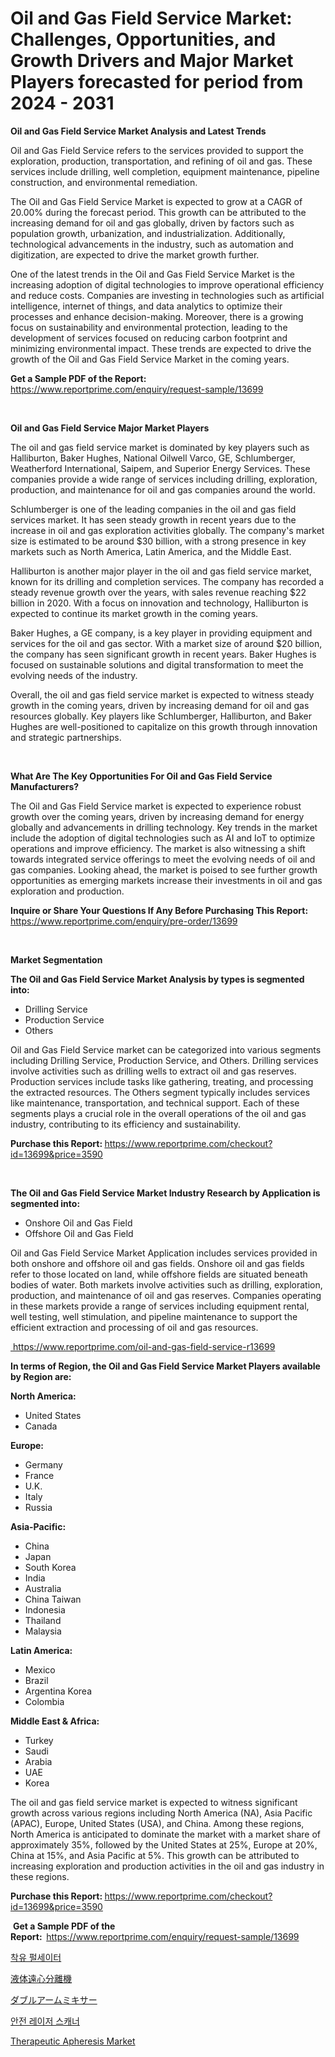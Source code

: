 <p><h1>Oil and Gas Field Service Market: Challenges, Opportunities, and Growth Drivers and Major Market Players forecasted for period from 2024 - 2031</h1></p><p><strong>Oil and Gas Field Service Market Analysis and Latest Trends</strong></p>
<p><p>Oil and Gas Field Service refers to the services provided to support the exploration, production, transportation, and refining of oil and gas. These services include drilling, well completion, equipment maintenance, pipeline construction, and environmental remediation.</p><p>The Oil and Gas Field Service Market is expected to grow at a CAGR of 20.00% during the forecast period. This growth can be attributed to the increasing demand for oil and gas globally, driven by factors such as population growth, urbanization, and industrialization. Additionally, technological advancements in the industry, such as automation and digitization, are expected to drive the market growth further.</p><p>One of the latest trends in the Oil and Gas Field Service Market is the increasing adoption of digital technologies to improve operational efficiency and reduce costs. Companies are investing in technologies such as artificial intelligence, internet of things, and data analytics to optimize their processes and enhance decision-making. Moreover, there is a growing focus on sustainability and environmental protection, leading to the development of services focused on reducing carbon footprint and minimizing environmental impact. These trends are expected to drive the growth of the Oil and Gas Field Service Market in the coming years.</p></p>
<p><strong>Get a Sample PDF of the Report:&nbsp;</strong> <a href="https://www.reportprime.com/enquiry/request-sample/13699">https://www.reportprime.com/enquiry/request-sample/13699</a></p>
<p>&nbsp;</p>
<p><strong>Oil and Gas Field Service Major Market Players</strong></p>
<p><p>The oil and gas field service market is dominated by key players such as Halliburton, Baker Hughes, National Oilwell Varco, GE, Schlumberger, Weatherford International, Saipem, and Superior Energy Services. These companies provide a wide range of services including drilling, exploration, production, and maintenance for oil and gas companies around the world.</p><p>Schlumberger is one of the leading companies in the oil and gas field services market. It has seen steady growth in recent years due to the increase in oil and gas exploration activities globally. The company's market size is estimated to be around $30 billion, with a strong presence in key markets such as North America, Latin America, and the Middle East.</p><p>Halliburton is another major player in the oil and gas field service market, known for its drilling and completion services. The company has recorded a steady revenue growth over the years, with sales revenue reaching $22 billion in 2020. With a focus on innovation and technology, Halliburton is expected to continue its market growth in the coming years.</p><p>Baker Hughes, a GE company, is a key player in providing equipment and services for the oil and gas sector. With a market size of around $20 billion, the company has seen significant growth in recent years. Baker Hughes is focused on sustainable solutions and digital transformation to meet the evolving needs of the industry.</p><p>Overall, the oil and gas field service market is expected to witness steady growth in the coming years, driven by increasing demand for oil and gas resources globally. Key players like Schlumberger, Halliburton, and Baker Hughes are well-positioned to capitalize on this growth through innovation and strategic partnerships.</p></p>
<p>&nbsp;</p>
<p><strong>What Are The Key Opportunities For Oil and Gas Field Service Manufacturers?</strong></p>
<p><p>The Oil and Gas Field Service market is expected to experience robust growth over the coming years, driven by increasing demand for energy globally and advancements in drilling technology. Key trends in the market include the adoption of digital technologies such as AI and IoT to optimize operations and improve efficiency. The market is also witnessing a shift towards integrated service offerings to meet the evolving needs of oil and gas companies. Looking ahead, the market is poised to see further growth opportunities as emerging markets increase their investments in oil and gas exploration and production.</p></p>
<p><strong>Inquire or Share Your Questions If Any Before Purchasing This Report:</strong> <a href="https://www.reportprime.com/enquiry/pre-order/13699">https://www.reportprime.com/enquiry/pre-order/13699</a></p>
<p>&nbsp;</p>
<p><strong>Market Segmentation</strong></p>
<p><strong>The Oil and Gas Field Service Market Analysis by types is segmented into:</strong></p>
<p><ul><li>Drilling Service</li><li>Production Service</li><li>Others</li></ul></p>
<p><p>Oil and Gas Field Service market can be categorized into various segments including Drilling Service, Production Service, and Others. Drilling services involve activities such as drilling wells to extract oil and gas reserves. Production services include tasks like gathering, treating, and processing the extracted resources. The Others segment typically includes services like maintenance, transportation, and technical support. Each of these segments plays a crucial role in the overall operations of the oil and gas industry, contributing to its efficiency and sustainability.</p></p>
<p><strong>Purchase this Report:&nbsp;</strong><a href="https://www.reportprime.com/checkout?id=13699&price=3590">https://www.reportprime.com/checkout?id=13699&price=3590</a></p>
<p>&nbsp;</p>
<p><strong>The Oil and Gas Field Service Market Industry Research by Application is segmented into:</strong></p>
<p><ul><li>Onshore Oil and Gas Field</li><li>Offshore Oil and Gas Field</li></ul></p>
<p><p>Oil and Gas Field Service Market Application includes services provided in both onshore and offshore oil and gas fields. Onshore oil and gas fields refer to those located on land, while offshore fields are situated beneath bodies of water. Both markets involve activities such as drilling, exploration, production, and maintenance of oil and gas reserves. Companies operating in these markets provide a range of services including equipment rental, well testing, well stimulation, and pipeline maintenance to support the efficient extraction and processing of oil and gas resources.</p></p>
<p><a href="https://www.reportprime.com/oil-and-gas-field-service-r13699">&nbsp;https://www.reportprime.com/oil-and-gas-field-service-r13699</a></p>
<p><strong>In terms of Region, the Oil and Gas Field Service Market Players available by Region are:</strong></p>
<p>
    <p> <strong> North America: </strong>
        <ul>
            <li>United States</li>
            <li>Canada</li>
        </ul>
        </p> 
    <p> <strong> Europe: </strong>
        <ul>
            <li>Germany</li>
            <li>France</li>
            <li>U.K.</li>
            <li>Italy</li>
            <li>Russia</li>
        </ul>
        </p> 
    <p> <strong> Asia-Pacific: </strong>
        <ul>
            <li>China</li>
            <li>Japan</li>
            <li>South Korea</li>
            <li>India</li>
            <li>Australia</li>
            <li>China Taiwan</li>
            <li>Indonesia</li>
            <li>Thailand</li>
            <li>Malaysia</li>
        </ul>
        </p> 
    <p> <strong> Latin America: </strong>
        <ul>
            <li>Mexico</li>
            <li>Brazil</li>
            <li>Argentina Korea</li>
            <li>Colombia</li>
        </ul>
        </p> 
    <p> <strong> Middle East & Africa: </strong>
        <ul>
            <li>Turkey</li>
            <li>Saudi</li>
            <li>Arabia</li>
            <li>UAE</li>
            <li>Korea</li>
        </ul>
    </p>
    </p>
<p><p>The oil and gas field service market is expected to witness significant growth across various regions including North America (NA), Asia Pacific (APAC), Europe, United States (USA), and China. Among these regions, North America is anticipated to dominate the market with a market share of approximately 35%, followed by the United States at 25%, Europe at 20%, China at 15%, and Asia Pacific at 5%. This growth can be attributed to increasing exploration and production activities in the oil and gas industry in these regions.</p></p>
<p><strong>Purchase this Report: </strong><a href="https://www.reportprime.com/checkout?id=13699&price=3590">https://www.reportprime.com/checkout?id=13699&price=3590</a></p>
<p>&nbsp;<strong>Get a Sample PDF of the Report:&nbsp;&nbsp;</strong><a href="https://www.reportprime.com/enquiry/request-sample/13699">https://www.reportprime.com/enquiry/request-sample/13699</a></p>
<p><strong></strong></p>
<p><p><a href="https://github.com/JeromeRtyau89966/Market-Research-Report-List-1/blob/main/782553722690.md">착유 펄세이터</a></p><p><a href="https://medium.com/@alletty768546/%E6%B6%B2%E4%BD%93%E9%81%A0%E5%BF%83%E5%88%86%E9%9B%A2%E5%99%A8%E5%B8%82%E5%A0%B4%E3%83%A1%E3%83%88%E3%83%AA%E3%82%AF%E3%82%B9%E3%81%AE%E3%83%87%E3%82%B3%E3%83%BC%E3%83%89-%E5%B8%82%E5%A0%B4%E3%82%B7%E3%82%A7%E3%82%A2-%E3%83%88%E3%83%AC%E3%83%B3%E3%83%89-%E6%88%90%E9%95%B7%E3%83%91%E3%82%BF%E3%83%BC%E3%83%B3-d3fe3250dbc4">液体遠心分離機</a></p><p><a href="https://medium.com/@murraycod1929/%E3%83%80%E3%83%96%E3%83%AB%E3%82%A2%E3%83%BC%E3%83%A0%E3%83%9F%E3%82%AD%E3%82%B5%E3%83%BC%E5%B8%82%E5%A0%B4%E3%81%AE%E5%88%86%E6%9E%90-%E3%82%B0%E3%83%AD%E3%83%BC%E3%83%90%E3%83%AB%E7%94%A3%E6%A5%AD%E3%81%AE%E5%B1%95%E6%9C%9B%E3%81%A8%E4%BA%88%E6%B8%AC-2024%E5%B9%B4%E3%81%8B%E3%82%892031%E5%B9%B4-be6591ddc54b">ダブルアームミキサー</a></p><p><a href="https://medium.com/@lowellleke20231/%EC%95%88%EC%A0%84-%EB%A0%88%EC%9D%B4%EC%A0%80-%EC%8A%A4%EC%BA%90%EB%84%88-%EC%8B%9C%EC%9E%A5-%EC%A0%84%EB%A7%9D-%EC%82%B0%EC%97%85-%EA%B0%9C%EC%9A%94-%EB%B0%8F-%EC%98%88%EC%B8%A1-2024%EB%85%84%EB%B6%80%ED%84%B0-2031%EB%85%84%EA%B9%8C%EC%A7%80-733a4ccc3795">안전 레이저 스캐너</a></p><p><a href="https://github.com/Airanohannonzb68e5pb53oc1/Market-Research-Report-List-2/blob/main/therapeutic-apheresis-market.md">Therapeutic Apheresis Market</a></p></p>